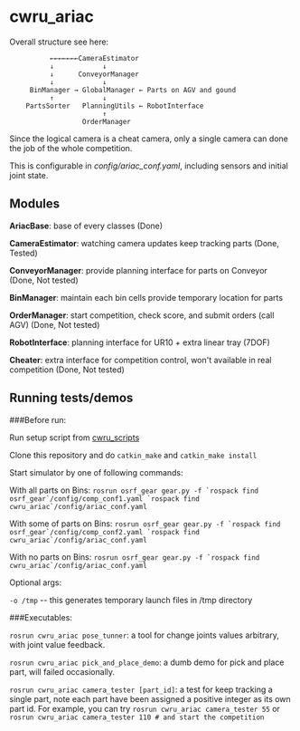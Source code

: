 # cwru_ariac

Overall structure see here:
```
          ←←←←←←←CameraEstimator
          ↓            ↓
          ↓      ConveyorManager
          ↓            ↓
     BinManager → GlobalManager ← Parts on AGV and gound
          ↑            ↓
    PartsSorter   PlanningUtils ← RobotInterface
                       ↑
                  OrderManager
```
Since the logical camera is a cheat camera, only a single camera can done the job of the whole competition.

This is configurable in *config/ariac_conf.yaml*, including sensors and initial joint state.

## Modules

**AriacBase**: base of every classes (Done)

**CameraEstimator**: watching camera updates keep tracking parts (Done, Tested)

**ConveyorManager**: provide planning interface for parts on Conveyor (Done, Not tested)

**BinManager**: maintain each bin cells provide temporary location for parts

**OrderManager**: start competition, check score, and submit orders (call AGV) (Done, Not tested)

**RobotInterface**: planning interface for UR10 + extra linear tray (7DOF)

**Cheater**: extra interface for competition control, won't available in real competition (Done, Not tested)

## Running tests/demos

###Before run: 

Run setup script from [cwru_scripts](https://github.com/cwru-robotics/cwru_scripts/blob/master/ariac/ariac.sh)

Clone this repository and do `catkin_make` and `catkin_make install`

Start simulator by one of following commands:

With all parts on Bins:
``
rosrun osrf_gear gear.py -f `rospack find osrf_gear`/config/comp_conf1.yaml `rospack find cwru_ariac`/config/ariac_conf.yaml
``

With some of parts on Bins:
``
rosrun osrf_gear gear.py -f `rospack find osrf_gear`/config/comp_conf2.yaml `rospack find cwru_ariac`/config/ariac_conf.yaml
``

With no parts on Bins:
``
rosrun osrf_gear gear.py -f `rospack find cwru_ariac`/config/ariac_conf.yaml
``

Optional args:

`-o /tmp` -- this generates temporary launch files in /tmp directory

###Executables:

`rosrun cwru_ariac pose_tunner`: a tool for change joints values arbitrary, with joint value feedback. 

`rosrun cwru_ariac pick_and_place_demo`: a dumb demo for pick and place part, will failed occasionally.

`rosrun cwru_ariac camera_tester [part_id]`: a test for keep tracking a single part, note each part have been assigned a positive integer as its own part id. 
For example, you can try `rosrun cwru_ariac camera_tester 55` or `rosrun cwru_ariac camera_tester 110 # and start the competition`
    
